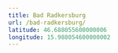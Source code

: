 ```yaml
---
title: Bad Radkersburg
url: /bad-radkersburg/
latitude: 46.688055600000006
longitude: 15.988054600000002
---
```

